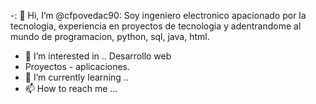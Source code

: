  -:       👋 Hi, I’m @cfpovedac90: Soy ingeniero electronico apacionado por la tecnologia, experiencia en proyectos de tecnologia y adentrandome al mundo de programacion, python, sql, java, html. 
- 👀 I’m interested in .. Desarrollo web
-  Proyectos - aplicaciones.
- 🌱 I’m currently learning ..
- 📫 How to reach me ...

<!---
cfpovedac90/cfpovedac90 is a ✨ special ✨ repository because its `README.md` (this file) appears on your GitHub profile.
You can click the Preview link to take a look at your changes.
--->
